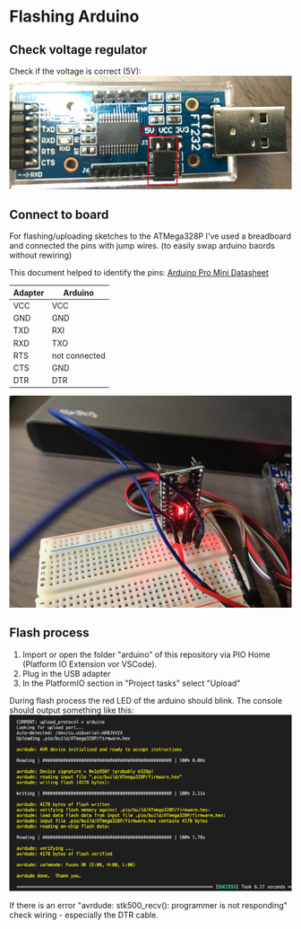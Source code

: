 # Flashing Arduino

## Check voltage regulator
Check if the voltage is correct (5V):
![Voltage Jumper](images/FTDI_adapter_voltage.jpg)


## Connect to board
For flashing/uploading sketches to the ATMega328P I've used a breadboard and connected the pins with jump wires. (to easily swap arduino baords without rewiring)

This document helped to identify the pins: [Arduino Pro Mini Datasheet](https://cdn.sparkfun.com/assets/d/5/2/f/0/ProMini16MHzv2.pdf)

| Adapter | Arduino  |
|---|---|
| VCC | VCC |
| GND | GND |
| TXD | RXI |
| RXD | TXO |
| RTS | not connected |
| CTS | GND |
| DTR | DTR |


![Wiring](images/ATMega328P_flash_wiring.jpg)

## Flash process

1. Import or open the folder "arduino" of this repository via PIO Home (Platform IO Extension vor VSCode).
1. Plug in the USB adapter
1. In the PlatformIO section in "Project tasks" select "Upload"

During flash process the red LED of the arduino should blink.
The console should output something like this:
![Upload output](images/ATMega328P_flashing.png)

If there is an error "avrdude: stk500_recv(): programmer is not responding" check wiring - especially the DTR cable.